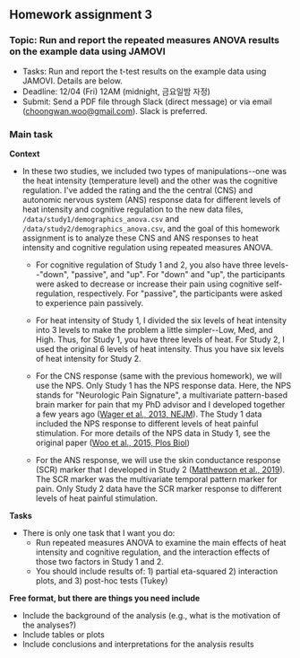 ## Homework assignment 3

### Topic: Run and report the repeated measures ANOVA results on the example data using JAMOVI


- Tasks: Run and report the t-test results on the example data using JAMOVI. Details are below.
- Deadline: 12/04 (Fri) 12AM (midnight, 금요일밤 자정)
- Submit: Send a PDF file through Slack (direct message) or via email (choongwan.woo@gmail.com). Slack is preferred. 


### Main task

**Context**

- In these two studies, we included two types of manipulations--one was the heat intensity (temperature level) and the other was the cognitive regulation. I've added the rating and the the central (CNS) and autonomic nervous system (ANS) response data for different levels of heat intensity and cognitive regulation to the new data files, `/data/study1/demographics_anova.csv` and `/data/study2/demographics_anova.csv`, and the goal of this homework assignment is to analyze these CNS and ANS responses to heat intensity and cognitive regulation using repeated measures ANOVA. 

   - For cognitive regulation of Study 1 and 2, you also have three levels--"down", "passive", and "up". For "down" and "up", the participants were asked to decrease or increase their pain using cognitive self-regulation, respectively. For "passive", the participants were asked to experience pain passively. 

   - For heat intensity of Study 1, I divided the six levels of heat intensity into 3 levels to make the problem a little simpler--Low, Med, and High. Thus, for Study 1, you have three levels of heat. For Study 2, I used the original 6 levels of heat intensity. Thus you have six levels of heat intensity for Study 2. 

   - For the CNS response (same with the previous homework), we will use the NPS. Only Study 1 has the NPS response data. Here, the NPS stands for "Neurologic Pain Signature", a multivariate pattern-based brain marker for pain that my PhD advisor and I developed together a few years ago ([Wager et al., 2013, NEJM](https://cocoanlab.github.io/pdfs/Wager_2013_NEJM.pdf)). The Study 1 data included the NPS response to different levels of heat painful stimulation. For more details of the NPS data in Study 1, see the original paper ([Woo et al., 2015, Plos Biol](https://cocoanlab.github.io/pdfs/Woo_2015_Plos_Biol.pdf))

   - For the ANS response, we will use the skin conductance response (SCR) marker that I developed in Study 2 ([Matthewson et al., 2019](https://cocoanlab.github.io/pdfs/Matthewson_etal_2019.pdf)). The SCR marker was the multivariate temporal pattern marker  for pain. Only Study 2 data have the SCR marker response to different levels of heat painful stimulation. 


**Tasks**

- There is only one task that I want you do: 
  - Run repeated measures ANOVA to examine the main effects of heat intensity and cognitive regulation, and the interaction effects of those two factors in Study 1 and 2. 
  - You should include results of: 1) partial eta-squared 2) interaction plots, and 3) post-hoc tests (Tukey)


**Free format, but there are things you need include**

- Include the background of the analysis (e.g., what is the motivation of the analyses?)
- Include tables or plots
- Include conclusions and interpretations for the analysis results